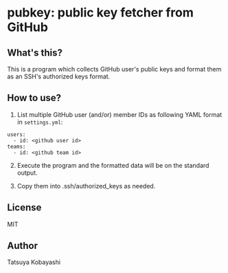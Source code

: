 # pubkey: public key fetcher from GitHub

## What's this?
This is a program which collects GitHub user's public keys and format them as an SSH's authorized keys format.

## How to use?
1. List multiple GitHub user (and/or) member IDs as following YAML format in `settings.yml`:

```
users:
  - id: <github user id>
teams:
  - id: <github team id>
```

2. Execute the program and the formatted data will be on the standard output.

3. Copy them into .ssh/authorized_keys as needed.

## License
MIT

## Author
Tatsuya Kobayashi
